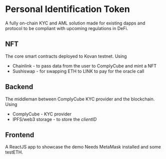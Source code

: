 # Personal Identification Token
A fully on-chain KYC and AML solution made for existing dapps and protocol to be compliant with upcoming regulations in DeFi.

## NFT
The core smart contracts deployed to Kovan testnet.
Using
* Chainlink - to pass data from the user to ComplyCube and mint a NFT
* Sushiswap - for swapping ETH to LINK to pay for the oracle call

## Backend
The middleman between ComplyCube KYC provider and the blockchain.
Using
* ComplyCube - KYC provider
* IPFS/web3 storage - to store the *clientID*

## Frontend
A ReactJS app to showcase the demo
Needs MetaMask installed and some testETH.
